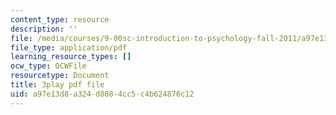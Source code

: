 ```yaml
---
content_type: resource
description: ''
file: /media/courses/9-00sc-introduction-to-psychology-fall-2011/a97e13d8a324d8084cc5c4b624876c12_z9XQpjNgeBI.pdf
file_type: application/pdf
learning_resource_types: []
ocw_type: OCWFile
resourcetype: Document
title: 3play pdf file
uid: a97e13d8-a324-d808-4cc5-c4b624876c12
---
```

